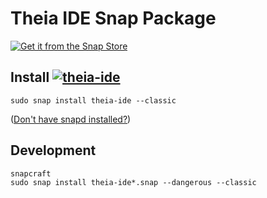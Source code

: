 # Theia IDE Snap Package

[![Get it from the Snap Store](https://snapcraft.io/static/images/badges/en/snap-store-white.svg)](https://snapcraft.io/theia-ide)

## Install [![theia-ide](https://snapcraft.io/theia-ide/badge.svg)](https://snapcraft.io/theia-ide)

```
sudo snap install theia-ide --classic
```

([Don't have snapd installed?](https://snapcraft.io/docs/core/install))

## Development
```
snapcraft
sudo snap install theia-ide*.snap --dangerous --classic
```
